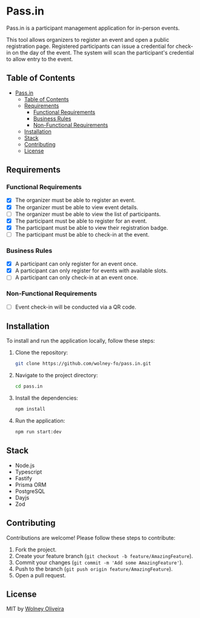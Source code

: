 # Pass.in

Pass.in is a participant management application for in-person events.

This tool allows organizers to register an event and open a public registration page. Registered participants can issue a credential for check-in on the day of the event. The system will scan the participant's credential to allow entry to the event.

## Table of Contents

- [Pass.in](#passin)
  - [Table of Contents](#table-of-contents)
  - [Requirements](#requirements)
    - [Functional Requirements](#functional-requirements)
    - [Business Rules](#business-rules)
    - [Non-Functional Requirements](#non-functional-requirements)
  - [Installation](#installation)
  - [Stack](#stack)
  - [Contributing](#contributing)
  - [License](#license)

## Requirements

### Functional Requirements

- [x] The organizer must be able to register an event.
- [x] The organizer must be able to view event details.
- [ ] The organizer must be able to view the list of participants.
- [x] The participant must be able to register for an event.
- [x] The participant must be able to view their registration badge.
- [ ] The participant must be able to check-in at the event.

### Business Rules

- [x] A participant can only register for an event once.
- [x] A participant can only register for events with available slots.
- [ ] A participant can only check-in at an event once.

### Non-Functional Requirements

- [ ] Event check-in will be conducted via a QR code.

## Installation

To install and run the application locally, follow these steps:

1. Clone the repository:
   ```sh
   git clone https://github.com/wolney-fo/pass.in.git
   ```
2. Navigate to the project directory:
   ```sh
   cd pass.in
   ```
3. Install the dependencies:
   ```sh
   npm install
   ```
4. Run the application:
   ```sh
   npm run start:dev
   ```

## Stack

- Node.js
- Typescript
- Fastify
- Prisma ORM
- PostgreSQL
- Dayjs
- Zod

## Contributing

Contributions are welcome! Please follow these steps to contribute:

1. Fork the project.
2. Create your feature branch (`git checkout -b feature/AmazingFeature`).
3. Commit your changes (`git commit -m 'Add some AmazingFeature'`).
4. Push to the branch (`git push origin feature/AmazingFeature`).
5. Open a pull request.

## License

MIT by [Wolney Oliveira](https://github.com/wolney-fo)
